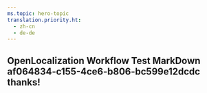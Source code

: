 ```yaml
---
ms.topic: hero-topic
translation.priority.ht: 
  - zh-cn
  - de-de
---
```

## OpenLocalization Workflow Test MarkDown af064834-c155-4ce6-b806-bc599e12dcdc thanks!
